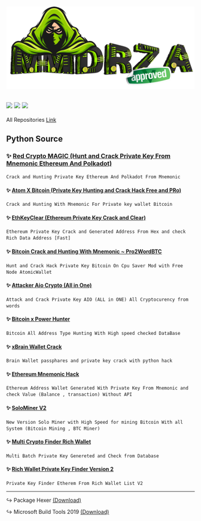 ![](https://raw.githubusercontent.com/Pymmdrza/IP4Attack/mainx/Media/logomask%20XXX.png)

![](https://img.shields.io/badge/%20Web%20Site-Mmdrza.Com-green/?style=plastic&link=https://mmdrza.com) ![](https://img.shields.io/badge/Telegram-Channel-orange/?style=plastic&link=https://t.me/CryptoAttacker) ![](https://img.shields.io/badge/Telegram-ID%20MrPyMmdrza-red?style=plastic&link=https://t.me/MrPyMmdrza)
---

All Repositories [Link](https://github.com/Pymmdrza?tab=repositories)

## Python Source


### ✨ [Red Crypto MAGIC (Hunt and Crack Private Key From Mnemonic Ethereum And Polkadot) ](https://github.com/Pymmdrza/REDCryptoMAGIC 'Red Crypto MAGIC (Hunt and Crack Private Key From Mnemonic Ethereum And Polkadot') 
`Crack and Hunting Private Key Ethereum And Polkadot From Mnemonic`

#### ✨ [Atom X Bitcoin (Private Key Hunting and Crack Hack Free and PRo) ](https://github.com/Pymmdrza/AtomXBitcoin 'Atom X Bitcoin (Private Key Hunting and Crack Hack)') 
`Crack and Hunting With Mnemonic For Private key wallet Bitcoin`

#### ✨ [EthKeyClear (Ethereum Private Key Crack and Clear) ](https://github.com/Pymmdrza/EthKeyClear 'Ethereum Hack Crack Private Key Private Key Wallet') 
`Ethereum Private Key Crack and Generated Address From Hex and check Rich Data Address [Fast]`

#### ✨ [Bitcoin Crack and Hunting With Mnemonic ~ Pro2WordBTC ](https://github.com/Pymmdrza/Pro2WordBTC 'Bitcoin Crack and Hunting With Mnemonic ~ Pro2WordBTC') 
`Hunt and Crack Hack Private Key Bitcoin On Cpu Saver Mod with Free Node AtomicWallet`

#### ✨ [Attacker Aio Crypto (All in One) ](https://github.com/Pymmdrza/AttackAIO_Crypto 'Attack and Crack Private Key AIO (ALL in ONE) All Cryptocurency from words') 
`Attack and Crack Private Key AIO (ALL in ONE) All Cryptocurency from words`

#### ✨ [Bitcoin x Power Hunter](https://github.com/Pymmdrza/BitcoinXPowerHunter 'bitcoin private key crack and hack all address type')
`Bitcoin All Address Type Hunting With High speed checked DataBase`

#### ✨ [xBrain Wallet Crack](https://github.com/Pymmdrza/xBrainWallet 'Brain Wallet passphares and private key crack woth python hack')
`Brain Wallet passphares and private key crack with python hack`

#### ✨ [Ethereum Mnemonic Hack](https://github.com/Pymmdrza/EthereumMnemonicCrack 'Ethereum Mnemonic Hack')
`Ethereum Address Wallet Generated With Private Key From Mnemonic and check Value (Balance , transaction) Without API`

#### ✨ [SoloMiner V2](https://github.com/Pymmdrza/SoloMinerV2 'Mining Bitcoin Script Solo')
`New Version Solo Miner with High Speed for mining Bitcoin With all System (Bitcoin Mining , BTC Miner)`

#### ✨ [Multi Crypto Finder Rich Wallet](https://github.com/Pymmdrza/MultiCryptoFinderRich 'Multi Crypto Finder Rich Wallet')
`Multi Batch Private Key Genereted and Check from Database`

#### ✨ [Rich Wallet Private Key Finder Version 2](https://github.com/Pymmdrza/RichWalletPrivateKeyFinder2 'Private Key Finder Ethereum')
`Private Key Finder Etherem From Rich Wallet List V2`

---




↪️ Package Hexer [(Download)](https://github.com/Pymmdrza/HEXER/blob/main/mHash/hexer.py)



↪️ Microsoft Build Tools 2019 [(Download)](https://visualstudio.microsoft.com/downloads/#build-tools-for-visual-studio-2019)



<!--
**Pymmdrza/Pymmdrza** is a ✨ _special_ ✨ repository because its `README.md` (this file) appears on your GitHub profile.

Here are some ideas to get you started:

- 🔭 I’m currently working on ...
- 🌱 I’m currently learning ...
- 👯 I’m looking to collaborate on ...
- 🤔 I’m looking for help with ...
- 💬 Ask me about ...
- 📫 How to reach me: ...
- 😄 Pronouns: ...
- ⚡ Fun fact: ...
-->
